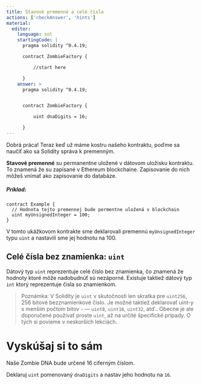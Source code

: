 ```yaml
---
title: Stavové premenné a celé čísla
actions: ['checkAnswer', 'hints']
material:
  editor:
    language: sol
    startingCode: |
      pragma solidity ^0.4.19;

      contract ZombieFactory {

          //start here

      }
    answer: >
      pragma solidity ^0.4.19;


      contract ZombieFactory {

          uint dnaDigits = 16;

      }
---
```


Dobrá práca! Teraz keď už máme kostru našeho kontraktu, poďme sa naučiť ako sa Solidity správa k premenným.


**Stavové premenné** su permanentne uložené v dátovom uložisku kontraktu. To znamená že su zapísané v Ethereum blockchaine. Zapisovanie do nich môžeš vnímať ako zapisovanie do databáze.

##### Príklad:
```
contract Example {
  // Hodnota tejto premennej bude permentne uložená v blockchain 
  uint myUnsignedInteger = 100;
}
```

V tomto ukážkovom kontrakte sme deklarovali premennú `myUnsignedInteger` typu `uint` a nastavili sme jej hodnotu na 100.

## Celé čísla bez znamienka: `uint`

Dátový typ `uint` reprezentuje celé číslo bez znamienka, čo znamená že hodnoty ktoré môže nadobudnúť sú nezáporné. Existuje taktiež dátový typ `int` ktorý reprezentuje čisla so znamienkom.  

> Poznámka: V Solidity je `uint` v skutočnosti len skratka pre `uint256`, 256 bitové bezznamienkové čislo. Je možné taktiež deklarovať uint-y s menším počtom bitov -  — `uint8`, `uint16`, `uint32`, atď.. Obecne je ale doporučené používať proste `uint`, až na určité špecifické prípady. O tých si povieme v neskorších lekciách.

# Vyskúšaj si to sám

Naše Zombie DNA bude určené 16 ciferným číslom.

Deklaruj `uint` pomenovaný `dnaDigits` a nastav jeho hodnotu na `16`. 
